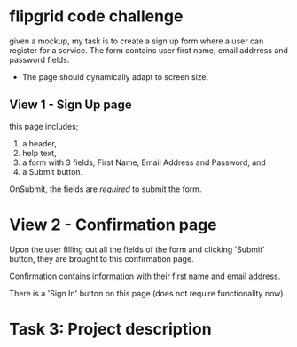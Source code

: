 # flipgrid code challenge
 given a mockup, my task is to create a sign up form where a user can register for a service. The form contains user first name, email addrress and password fields.

 - The page should dynamically adapt to screen size.

 ## View 1 - Sign Up page ##
this page includes; 

1. a header, 
2. help text, 
3. a form with 3 fields; First Name, Email Address and Password, and 
4. a Submit button.

OnSubmit, the fields are *required* to submit the form.

# View 2 - Confirmation page #
Upon the user filling out all the fields of the form and clicking 'Submit' button, they are brought to this confirmation page.

Confirmation contains information with their first name and email address.

There is a 'Sign In' button on this page (does not require functionality now).

# Task 3: Project description #
